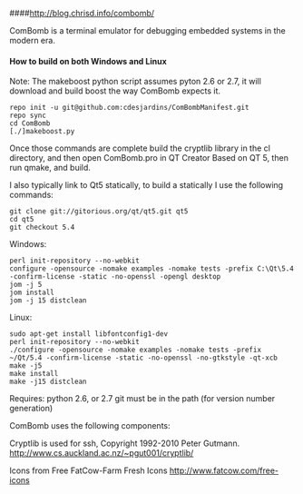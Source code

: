 ####http://blog.chrisd.info/combomb/

ComBomb is a terminal emulator for debugging embedded systems in the modern era.

#### How to build on both Windows and Linux

Note: The makeboost python script assumes pyton 2.6 or 2.7, it will download and build boost the way ComBomb expects it.
```
repo init -u git@github.com:cdesjardins/ComBombManifest.git
repo sync
cd ComBomb
[./]makeboost.py
```

Once those commands are complete build the cryptlib library in the cl directory, and then open ComBomb.pro in QT Creator Based on QT 5, then run qmake, and build.

I also typically link to Qt5 statically, to build a statically I use the following commands:

```
git clone git://gitorious.org/qt/qt5.git qt5
cd qt5
git checkout 5.4
```

Windows:
```
perl init-repository --no-webkit
configure -opensource -nomake examples -nomake tests -prefix C:\Qt\5.4 -confirm-license -static -no-openssl -opengl desktop
jom -j 5
jom install
jom -j 15 distclean
```

Linux:
```
sudo apt-get install libfontconfig1-dev
perl init-repository --no-webkit
./configure -opensource -nomake examples -nomake tests -prefix ~/Qt/5.4 -confirm-license -static -no-openssl -no-gtkstyle -qt-xcb
make -j5
make install
make -j15 distclean
```

Requires:
python 2.6, or 2.7
git must be in the path (for version number generation)

ComBomb uses the following components:

Cryptlib is used for ssh, Copyright 1992-2010 Peter Gutmann.
http://www.cs.auckland.ac.nz/~pgut001/cryptlib/

Icons from Free FatCow-Farm Fresh Icons
http://www.fatcow.com/free-icons
